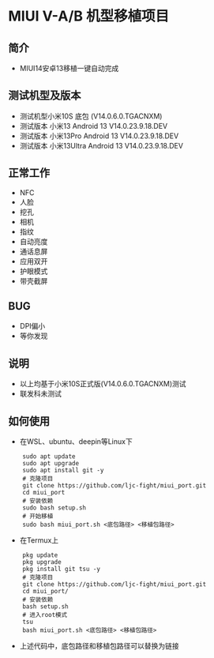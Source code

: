 # MIUI V-A/B 机型移植项目

## 简介
- MIUI14安卓13移植一键自动完成

## 测试机型及版本
- 测试机型小米10S 底包 (V14.0.6.0.TGACNXM)
- 测试版本 小米13 Android 13 V14.0.23.9.18.DEV
- 测试版本 小米13Pro Android 13 V14.0.23.9.18.DEV
- 测试版本 小米13Ultra Android 13 V14.0.23.9.18.DEV

## 正常工作
- NFC
- 人脸
- 挖孔
- 相机
- 指纹
- 自动亮度
- 通话息屏
- 应用双开
- 护眼模式
- 带壳截屏

## BUG
- DPI偏小
- 等你发现

## 说明
- 以上均基于小米10S正式版(V14.0.6.0.TGACNXM)测试
- 联发科未测试

## 如何使用
- 在WSL、ubuntu、deepin等Linux下
```shell
    sudo apt update
    sudo apt upgrade
    sudo apt install git -y
    # 克隆项目
    git clone https://github.com/ljc-fight/miui_port.git
    cd miui_port
    # 安装依赖
    sudo bash setup.sh
    # 开始移植
    sudo bash miui_port.sh <底包路径> <移植包路径>
```

- 在Termux上
```shell
    pkg update
    pkg upgrade
    pkg install git tsu -y
    # 克隆项目
    git clone https://github.com/ljc-fight/miui_port.git
    cd miui_port/
    # 安装依赖
    bash setup.sh
    # 进入root模式
    tsu
    bash miui_port.sh <底包路径> <移植包路径>
```
- 上述代码中，底包路径和移植包路径可以替换为链接